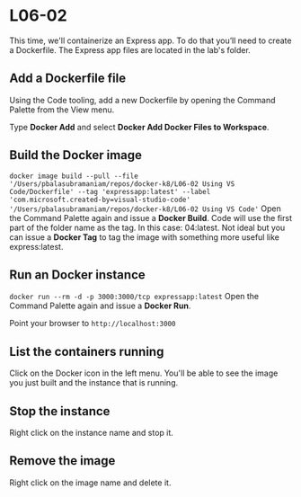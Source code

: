 # L06-02

This time, we'll containerize an Express app.  To do that you’ll need to create a Dockerfile.  The Express app files are located in the lab's folder.

## Add a Dockerfile file

Using the Code tooling, add a new Dockerfile by opening the Command Palette from the View menu.

Type **Docker Add** and select **Docker Add Docker Files to Workspace**.

## Build the Docker image

`docker image build --pull --file '/Users/pbalasubramaniam/repos/docker-k8/L06-02 Using VS Code/Dockerfile' --tag 'expressapp:latest' --label 'com.microsoft.created-by=visual-studio-code' '/Users/pbalasubramaniam/repos/docker-k8/L06-02 Using VS Code'`
Open the Command Palette again and issue a **Docker Build**. Code will use the first part of the folder name as the tag. In this case: 04:latest.  Not ideal but you can issue a **Docker Tag** to tag the image with something more useful like express:latest.

## Run an Docker instance

`docker run --rm -d -p 3000:3000/tcp expressapp:latest`
Open the Command Palette again and issue a **Docker Run**.

Point your browser to `http://localhost:3000`

## List the containers running

Click on the Docker icon in the left menu.  You'll be able to see the image you just built and the instance that is running.

## Stop the instance

Right click on the instance name and stop it.

## Remove the image

Right click on the image name and delete it.
